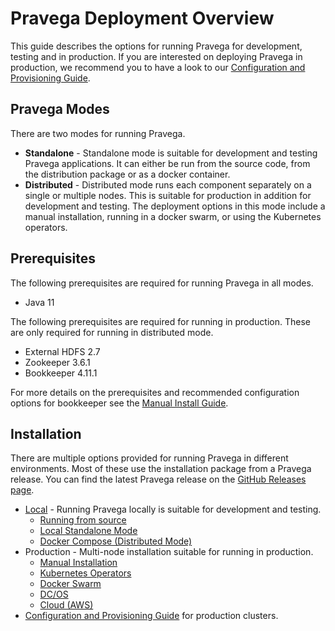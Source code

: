 # Pravega Deployment Overview

<!--
Copyright Pravega Authors.

Licensed under the Apache License, Version 2.0 (the "License");
you may not use this file except in compliance with the License.
You may obtain a copy of the License at

    http://www.apache.org/licenses/LICENSE-2.0

Unless required by applicable law or agreed to in writing, software
distributed under the License is distributed on an "AS IS" BASIS,
WITHOUT WARRANTIES OR CONDITIONS OF ANY KIND, either express or implied.
See the License for the specific language governing permissions and
limitations under the License.
-->

This guide describes the options for running Pravega for development, testing and in production.
If you are interested on deploying Pravega in production, we recommend you to have a look to our [Configuration and
Provisioning Guide](../admin-guide/cluster-dependencies.md).

## Pravega Modes

There are two modes for running Pravega.

- **Standalone** - Standalone mode is suitable for development and testing Pravega applications. It can either be run from the source code, from the distribution package or as a docker container.
- **Distributed** - Distributed mode runs each component separately on a single or multiple nodes. This is suitable for production in addition for development and testing. The deployment options in this mode include a manual installation, running in a docker swarm, or using the Kubernetes operators.


## Prerequisites

The following prerequisites are required for running Pravega in all modes.

- Java 11

The following prerequisites are required for running in production. These are only required for running in distributed mode.

- External HDFS 2.7
- Zookeeper 3.6.1
- Bookkeeper 4.11.1

For more details on the prerequisites and recommended configuration options for bookkeeper see the [Manual Install Guide](manual-install.md).

## Installation

There are multiple options provided for running Pravega in different environments. Most of these use the installation package from a Pravega release. You can find the latest Pravega release on the [GitHub Releases page](https://github.com/pravega/pravega/releases).

- [Local](run-local.md) - Running Pravega locally is suitable for development and testing.
    - [Running from source](run-local.md#from-source)
    - [Local Standalone Mode](run-local.md#from-installation-package)
    - [Docker Compose (Distributed Mode)](run-local.md#docker-compose-distributed-mode)
- Production - Multi-node installation suitable for running in production.
    - [Manual Installation](manual-install.md)
    - [Kubernetes Operators](../admin-guide/operators.md)
    - [Docker Swarm](docker-swarm.md)
    - [DC/OS](dcos-install.md)
    - [Cloud (AWS)](aws-install.md)
- [Configuration and Provisioning Guide](../admin-guide/cluster-dependencies.md) for production clusters.
